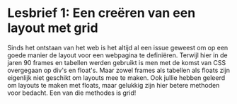 # Lesbrief 1: Een creëren van een layout met grid

Sinds het ontstaan van het web is het altijd al een issue geweest om op een goede manier de layout voor een webpagina te definiëren. Terwijl hier in de jaren 90 frames en tabellen werden gebruikt is men met de komst van CSS overgegaan op div's en float's. Maar zowel frames als tabellen als floats zijn eigenlijk niet geschikt om layouts mee te maken. Ook jullie hebben geleerd om layouts te maken met floats, maar gelukkig zijn hier betere methoden voor bedacht. Een van die methodes is grid!



